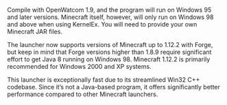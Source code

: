 Compile with OpenWatcom 1.9, and the program will run on Windows 95 and later versions. Minecraft itself, however, will only run on Windows 98 and above when using KernelEx. You will need to provide your own Minecraft JAR files.

The launcher now supports versions of Minecraft up to 1.12.2 with Forge, but keep in mind that Forge versions higher than 1.8.9 require significant effort to get Java 8 running on Windows 98. Minecraft 1.12.2 is primarily recommended for Windows 2000 and XP systems.

This launcher is exceptionally fast due to its streamlined Win32 C++ codebase. Since it’s not a Java-based program, it offers significantly better performance compared to other Minecraft launchers.
